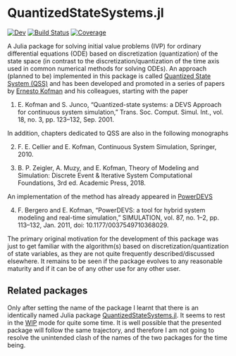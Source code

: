 # QuantizedStateSystems.jl

<!--[![Stable](https://img.shields.io/badge/docs-stable-blue.svg)](https://hurak.github.io/QuantizedStateSystems.jl/stable)-->
[![Dev](https://img.shields.io/badge/docs-dev-blue.svg)](https://hurak.github.io/QuantizedStateSystems.jl/dev)
[![Build Status](https://github.com/hurak/QuantizedStateSystems.jl/workflows/CI/badge.svg)](https://github.com/hurak/QuantizedStateSystems.jl/actions)
[![Coverage](https://codecov.io/gh/hurak/QuantizedStateSystems.jl/branch/master/graph/badge.svg)](https://codecov.io/gh/hurak/QuantizedStateSystems.jl)

A Julia package for solving initial value problems (IVP) for ordinary differential equations (ODE) based on discretization (quantization) of the state space (in contrast to the discretization/quantization of the time axis used in common numerical methods for solving ODEs). An approach (planned to be) implemented in this package is called [Quantized State System (QSS)](https://en.wikipedia.org/wiki/Quantized_state_systems_method) and has been developed and promoted in a series of papers by [Ernesto Kofman](https://scholar.google.com/citations?user=WdXDZEkAAAAJ&hl=en) and his colleagues, starting with the paper

1. E. Kofman and S. Junco, “Quantized-state systems: a DEVS Approach for continuous system simulation,” Trans. Soc. Comput. Simul. Int., vol. 18, no. 3, pp. 123–132, Sep. 2001.


In addition, chapters dedicated to QSS are also in the following monographs

2. F. E. Cellier and E. Kofman, Continuous System Simulation, Springer, 2010.

3. B. P. Zeigler, A. Muzy, and E. Kofman, Theory of Modeling and Simulation: Discrete Event & Iterative System Computational Foundations, 3rd ed. Academic Press, 2018.


An implementation of the method has already appeared in [PowerDEVS](https://sourceforge.net/projects/powerdevs/)

4. F. Bergero and E. Kofman, “PowerDEVS: a tool for hybrid system modeling and real-time simulation,” SIMULATION, vol. 87, no. 1–2, pp. 113–132, Jan. 2011, doi: 10.1177/0037549710368029.

The primary original motivation for the development of this package was just to get familiar with the algorithm(s) based on discretization/quantization of state variables, as they are not quite frequently described/discussed elsewhere. It remains to be seen if the package evolves to any reasonable maturity and if it can be of any other use for any other user.

## Related packages

Only after setting the name of the package I learnt that there is an identically named Julia package [QuantizedStateSystems.jl](https://github.com/BenLauwens/QuantizedStateSystems.jl). It seems to rest in the [WIP](https://en.wikipedia.org/wiki/Work_in_process) mode for quite some time. It is well possible that the presented package will follow the same trajectory, and therefore I am not going to resolve the unintended clash of the names of the two packages for the time being.  
